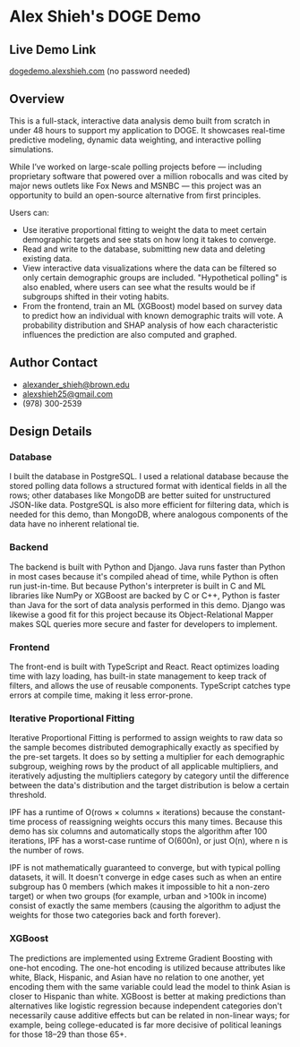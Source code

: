 # Alex Shieh's DOGE Demo

## Live Demo Link

[dogedemo.alexshieh.com](https://dogedemo.alexshieh.com) (no password needed)

## Overview

This is a full-stack, interactive data analysis demo built from scratch in under 48 hours to support my application to DOGE. It showcases real-time predictive modeling, dynamic data weighting, and interactive polling simulations.

While I’ve worked on large-scale polling projects before — including proprietary software that powered over a million robocalls and was cited by major news outlets like Fox News and MSNBC — this project was an opportunity to build an open-source alternative from first principles.

Users can:

- Use iterative proportional fitting to weight the data to meet certain demographic targets and see stats on how long it takes to converge.
- Read and write to the database, submitting new data and deleting existing data.
- View interactive data visualizations where the data can be filtered so only certain demographic groups are included. "Hypothetical polling" is also enabled, where users can see what the results would be if subgroups shifted in their voting habits.
- From the frontend, train an ML (XGBoost) model based on survey data to predict how an individual with known demographic traits will vote. A probability distribution and SHAP analysis of how each characteristic influences the prediction are also computed and graphed.

## Author Contact

- [alexander_shieh@brown.edu](mailto:alexander_shieh@brown.edu)
- [alexshieh25@gmail.com](mailto:alexshieh25@gmail.com)
- (978) 300-2539

## Design Details

### Database

I built the database in PostgreSQL. I used a relational database because the stored polling data follows a structured format with identical fields in all the rows; other databases like MongoDB are better suited for unstructured JSON-like data. PostgreSQL is also more efficient for filtering data, which is needed for this demo, than MongoDB, where analogous components of the data have no inherent relational tie.

### Backend

The backend is built with Python and Django. Java runs faster than Python in most cases because it's compiled ahead of time, while Python is often run just-in-time. But because Python's interpreter is built in C and ML libraries like NumPy or XGBoost are backed by C or C++, Python is faster than Java for the sort of data analysis performed in this demo. Django was likewise a good fit for this project because its Object-Relational Mapper makes SQL queries more secure and faster for developers to implement.

### Frontend

The front-end is built with TypeScript and React. React optimizes loading time with lazy loading, has built-in state management to keep track of filters, and allows the use of reusable components. TypeScript catches type errors at compile time, making it less error-prone.

### Iterative Proportional Fitting

Iterative Proportional Fitting is performed to assign weights to raw data so the sample becomes distributed demographically exactly as specified by the pre-set targets. It does so by setting a multiplier for each demographic subgroup, weighing rows by the product of all applicable multipliers, and iteratively adjusting the multipliers category by category until the difference between the data's distribution and the target distribution is below a certain threshold.

IPF has a runtime of O(rows × columns × iterations) because the constant-time process of reassigning weights occurs this many times. Because this demo has six columns and automatically stops the algorithm after 100 iterations, IPF has a worst-case runtime of O(600n), or just O(n), where n is the number of rows.

IPF is not mathematically guaranteed to converge, but with typical polling datasets, it will. It doesn't converge in edge cases such as when an entire subgroup has 0 members (which makes it impossible to hit a non-zero target) or when two groups (for example, urban and >100k in income) consist of exactly the same members (causing the algorithm to adjust the weights for those two categories back and forth forever).

### XGBoost

The predictions are implemented using Extreme Gradient Boosting with one-hot encoding. The one-hot encoding is utilized because attributes like white, Black, Hispanic, and Asian have no relation to one another, yet encoding them with the same variable could lead the model to think Asian is closer to Hispanic than white. XGBoost is better at making predictions than alternatives like logistic regression because independent categories don't necessarily cause additive effects but can be related in non-linear ways; for example, being college-educated is far more decisive of political leanings for those 18–29 than those 65+.
